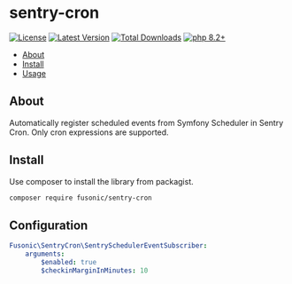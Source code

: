 # sentry-cron

[![License](https://img.shields.io/packagist/l/fusonic/sentry-cron?color=blue)](https://github.com/fusonic/php-sentry-cron/blob/master/LICENSE)
[![Latest Version](https://img.shields.io/github/tag/fusonic/php-sentry-cron.svg?color=blue)](https://github.com/fusonic/php-sentry-cron/releases)
[![Total Downloads](https://img.shields.io/packagist/dt/fusonic/sentry-cron.svg?color=blue)](https://packagist.org/packages/fusonic/sentry-cron)
[![php 8.2+](https://img.shields.io/badge/php-min%208.2-blue.svg)](https://github.com/fusonic/php-sentry-cron/blob/master/composer.json)

* [About](#about)
* [Install](#install)
* [Usage](#usage)

## About

Automatically register scheduled events from Symfony Scheduler in Sentry Cron. Only cron expressions are supported.

## Install

Use composer to install the library from packagist.

```bash
composer require fusonic/sentry-cron
```

## Configuration

```yaml
Fusonic\SentryCron\SentrySchedulerEventSubscriber:
    arguments:
        $enabled: true
        $checkinMarginInMinutes: 10
```
